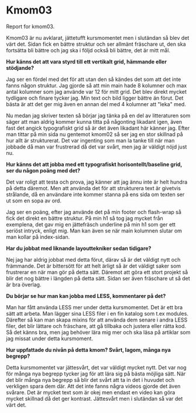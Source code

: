 Kmom03
===============================

Report for kmom03.

Kmom03 är nu avklarat, jättetufft kursmomentet men i slutändan så blev det värt det.
Sidan fick en bättre struktur och ser allmänt fräschare ut, den ska fortsätta bli bättre och jag
ska i följd också bli bättre, det är mitt mål.

**Hur känns det att vara styrd till ett vertikalt grid, hämmande eller stödjande?**

Jag ser en fördel med det för att utan den så kändes det som att det inte fanns någon struktur.
Jag gjorde så att min main hade 8 kolumner och max antal kolumner som jag använde var 12 för mitt grid.
Det blev direkt mycket tydligare och finare tycker jag. Min text och bild ligger bättre än förut. Det
bästa är att det ger mig även en annan del med 4 kolumner att "leka" med.

Nu medan jag skriver texten så börjar jag tänka på en del av litteraturen som säger att man aldrig kommer
kunna titta på någonting likadant igen, även fast det angick typografiskt grid så är det även likadant här känner
jag. Efter man tittar på min sida nu gentemot kmom02 så ser jag en stor skillnad på hur allt är strukturerat. Det
var ingenting som man la tanke till när man jobbade då man var frustrerad då det var svårt, men jag är väldigt nöjd
just nu.

**Hur känns det att jobba med ett typografiskt horisontellt/baseline grid, ser du någon poäng med det?**

Det var roligt att testa och prova, jag känner att jag ännu inte är helt hundra på detta däremot. Men att
använda det för att strukturera text är givetvis strålande, då en användare inte kommer stanna på ens sida om
texten ser ut som en sopa av ord.

Jag ser en poäng, efter jag använde det på min footer och flash-wrap så fick det direkt en bättre struktur.
På min h1 så tog jag mycket från exemplena, det gav mig en jättefräsch underline på min h1 som ger ett seriöst
intryck, enligt mig. Man kan även se när main kolumnen slutar om man kollar på index-sidan.

**Har du jobbat med liknande layouttekniker sedan tidigare?**

Nej jag har aldrig jobbat med detta förut, därav så är det väldigt nytt och främmande. Det är bittersött
för att helt ärligt så är det väldigt saker som frustrerar en när man gör på detta sätt. Däremot att
göra ett stort projekt så blir det nog bättre i längden på detta sätt. Sidan ser även fräschare ut så det är bra överlag.

**Du börjar se hur man kan jobba med LESS, kommentarer på det?**

Man har fått använda LESS mer under detta kursmomentet. Det är ett bra sätt att arbeta. Man lägger sina LESS filer i en fin katalog
som t.ex modules. Därefter så kan man skapa mixins för att använda dem senare i andra LESS filer, det blir lättare och fräschare, att
gå tillbaka och justera eller rätta kod. Så det känns bra, men jag behöver lära mig mer och ska läsa på artiklar som jag missat under
detta kursmoment.

**Hur uppfattade du nivån på detta kmom? Svårt, lagom, många nya begrepp?**

Detta kursmomentet var jättesvårt, det var väldigt mycket nytt. Det var nog för många nya begrepp tycker jag för att lära sig på bästa möjliga sätt.
När det blir många nya begrepp så blir det svårt att ta in det i huvudet och verkligen spara dem där. Att det inte fanns några videos gjorde det
även svårare. Det är mycket text som är okej men endast en video kan göra mycket skillnad då det ger kontrast. Jättesvårt men i slutändan så var
det värt det.
